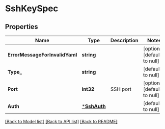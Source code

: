 # SshKeySpec

## Properties
Name | Type | Description | Notes
------------ | ------------- | ------------- | -------------
**ErrorMessageForInvalidYaml** | **string** |  | [optional] [default to null]
**Type_** | **string** |  | [default to null]
**Port** | **int32** | SSH port | [optional] [default to null]
**Auth** | [***SshAuth**](SSHAuth.md) |  | [default to null]

[[Back to Model list]](../README.md#documentation-for-models) [[Back to API list]](../README.md#documentation-for-api-endpoints) [[Back to README]](../README.md)

